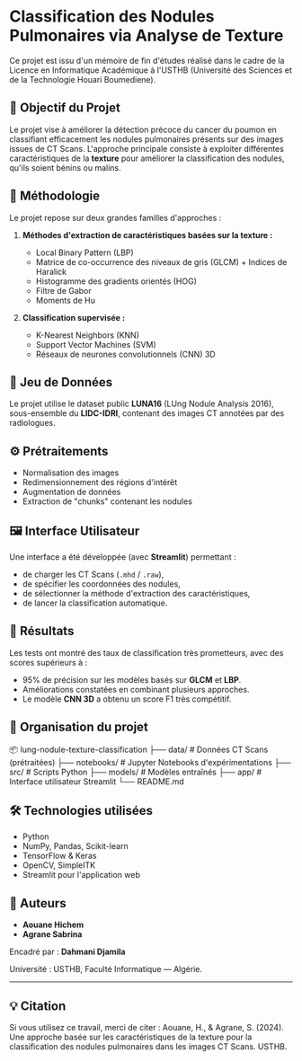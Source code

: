 # Classification des Nodules Pulmonaires via Analyse de Texture

Ce projet est issu d'un mémoire de fin d'études réalisé dans le cadre de la Licence en Informatique Académique à l'USTHB (Université des Sciences et de la Technologie Houari Boumediene).

## 🎯 Objectif du Projet

Le projet vise à améliorer la détection précoce du cancer du poumon en classifiant efficacement les nodules pulmonaires présents sur des images issues de CT Scans. L'approche principale consiste à exploiter différentes caractéristiques de la **texture** pour améliorer la classification des nodules, qu'ils soient bénins ou malins.

## 🧠 Méthodologie

Le projet repose sur deux grandes familles d'approches :

1. **Méthodes d'extraction de caractéristiques basées sur la texture :**
   - Local Binary Pattern (LBP)
   - Matrice de co-occurrence des niveaux de gris (GLCM) + Indices de Haralick
   - Histogramme des gradients orientés (HOG)
   - Filtre de Gabor
   - Moments de Hu

2. **Classification supervisée :**
   - K-Nearest Neighbors (KNN)
   - Support Vector Machines (SVM)
   - Réseaux de neurones convolutionnels (CNN) 3D

## 💾 Jeu de Données

Le projet utilise le dataset public **LUNA16** (LUng Nodule Analysis 2016), sous-ensemble du **LIDC-IDRI**, contenant des images CT annotées par des radiologues.

## ⚙️ Prétraitements

- Normalisation des images
- Redimensionnement des régions d'intérêt
- Augmentation de données
- Extraction de "chunks" contenant les nodules

## 🖼️ Interface Utilisateur

Une interface a été développée (avec **Streamlit**) permettant :
- de charger les CT Scans (`.mhd` / `.raw`),
- de spécifier les coordonnées des nodules,
- de sélectionner la méthode d'extraction des caractéristiques,
- de lancer la classification automatique.

## 🧪 Résultats

Les tests ont montré des taux de classification très prometteurs, avec des scores supérieurs à :
- 95% de précision sur les modèles basés sur **GLCM** et **LBP**.
- Améliorations constatées en combinant plusieurs approches.
- Le modèle **CNN 3D** a obtenu un score F1 très compétitif.

## 📂 Organisation du projet

📦 lung-nodule-texture-classification ├── data/ # Données CT Scans (prétraitées) 
├── notebooks/ # Jupyter Notebooks d'expérimentations 
├── src/ # Scripts Python 
├── models/ # Modèles entraînés 
├── app/ # Interface utilisateur Streamlit 
└── README.md

## 🛠️ Technologies utilisées

- Python
- NumPy, Pandas, Scikit-learn
- TensorFlow & Keras
- OpenCV, SimpleITK
- Streamlit pour l'application web

## 📜 Auteurs

- **Aouane Hichem**
- **Agrane Sabrina**  

Encadré par : **Dahmani Djamila**

Université : USTHB, Faculté Informatique — Algérie.

---

## 💡 Citation

Si vous utilisez ce travail, merci de citer :
Aouane, H., & Agrane, S. (2024). Une approche basée sur les caractéristiques de la texture pour la classification des nodules pulmonaires dans les images CT Scans. USTHB.

